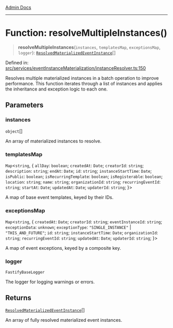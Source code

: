 [Admin Docs](/)

***

# Function: resolveMultipleInstances()

> **resolveMultipleInstances**(`instances`, `templatesMap`, `exceptionsMap`, `logger`): [`ResolvedMaterializedEventInstance`](../../../../drizzle/tables/materializedEventInstances/type-aliases/ResolvedMaterializedEventInstance.md)[]

Defined in: [src/services/eventInstanceMaterialization/instanceResolver.ts:150](https://github.com/gautam-divyanshu/talawa-api/blob/84910820371ade6fdca33545b3a0fc1e929731b2/src/services/eventInstanceMaterialization/instanceResolver.ts#L150)

Resolves multiple materialized instances in a batch operation to improve performance.
This function iterates through a list of instances and applies the inheritance and
exception logic to each one.

## Parameters

### instances

`object`[]

An array of materialized instances to resolve.

### templatesMap

`Map`\<`string`, \{ `allDay`: `boolean`; `createdAt`: `Date`; `creatorId`: `string`; `description`: `string`; `endAt`: `Date`; `id`: `string`; `instanceStartTime`: `Date`; `isPublic`: `boolean`; `isRecurringTemplate`: `boolean`; `isRegisterable`: `boolean`; `location`: `string`; `name`: `string`; `organizationId`: `string`; `recurringEventId`: `string`; `startAt`: `Date`; `updatedAt`: `Date`; `updaterId`: `string`; \}\>

A map of base event templates, keyed by their IDs.

### exceptionsMap

`Map`\<`string`, \{ `createdAt`: `Date`; `creatorId`: `string`; `eventInstanceId`: `string`; `exceptionData`: `unknown`; `exceptionType`: `"SINGLE_INSTANCE"` \| `"THIS_AND_FUTURE"`; `id`: `string`; `instanceStartTime`: `Date`; `organizationId`: `string`; `recurringEventId`: `string`; `updatedAt`: `Date`; `updaterId`: `string`; \}\>

A map of event exceptions, keyed by a composite key.

### logger

`FastifyBaseLogger`

The logger for logging warnings or errors.

## Returns

[`ResolvedMaterializedEventInstance`](../../../../drizzle/tables/materializedEventInstances/type-aliases/ResolvedMaterializedEventInstance.md)[]

An array of fully resolved materialized event instances.
